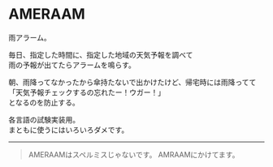
# AMERAAM

雨アラーム。

毎日、指定した時間に、指定した地域の天気予報を調べて  
雨の予報が出てたらアラームを鳴らす。

朝、雨降ってなかったから傘持たないで出かけたけど、帰宅時には雨降ってて  
「天気予報チェックするの忘れたー！ウガー！」  
となるのを防止する。

各言語の試験実装用。  
まともに使うにはいろいろダメです。

---

> AMERAAMはスペルミスじゃないです。
  AMRAAMにかけてます。

